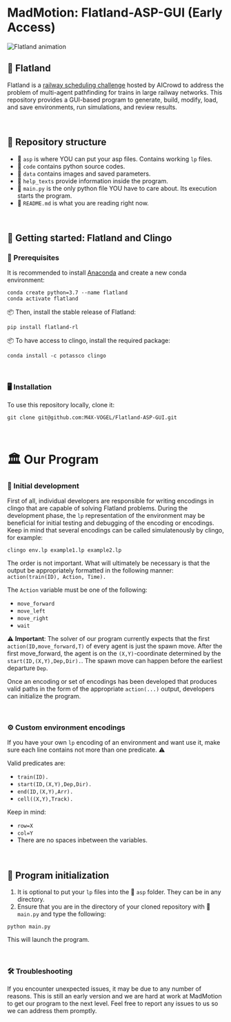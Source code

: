 # MadMotion: Flatland-ASP-GUI (Early Access)

![Flatland animation](https://i.imgur.com/9cNtWjs.gif)

## 🚆 Flatland
Flatland is a [railway scheduling challenge](https://flatland.aicrowd.com/intro.html) hosted by AICrowd to address the problem of multi-agent pathfinding for trains in large railway networks. This repository provides a GUI-based program to generate, build, modify, load, and save environments, run simulations, and review results.

<br>

## 🏡 Repository structure

- 📁 `asp` is where YOU can put your asp files. Contains working `lp` files.
- 📁 `code` contains python source codes.
- 📁 `data` contains images and saved parameters.
- 📁 `help_texts` provide information inside the program.
- 📝 `main.py` is the only python file YOU have to care about. Its execution starts the program.
- 📝 `README.md` is what you are reading right now.

<br>

## 🌱 Getting started: Flatland and Clingo

### 📜 Prerequisites

It is recommended to install [Anaconda](https://www.anaconda.com/distribution/) and create a new conda environment:
```
conda create python=3.7 --name flatland
conda activate flatland
```

📦 Then, install the stable release of Flatland:
```
pip install flatland-rl
```

📦 To have access to clingo, install the required package:
```
conda install -c potassco clingo
```

<br>

### 🖥️ Installation

To use this repository locally, clone it:
```
git clone git@github.com:M4X-VOGEL/Flatland-ASP-GUI.git
```

<br>

# 🏛️ Our Program

### 🐣 Initial development

First of all, individual developers are responsible for writing encodings in clingo that are capable of solving Flatland problems.  During the development phase, the `lp` representation of the environment may be beneficial for initial testing and debugging of the encoding or encodings.  Keep in mind that several encodings can be called simulatenously by clingo, for example:
```
clingo env.lp example1.lp example2.lp
```

The order is not important.  What will ultimately be necessary is that the output be appropriately formatted in the following manner:
`action(train(ID), Action, Time).` 

The `Action` variable must be one of the following:
- `move_forward`
- `move_left`
- `move_right`
- `wait`

⚠️ **Important**: The solver of our program currently expects that the first `action(ID,move_forward,T)` of every agent is just the spawn move. After the first move_forward, the agent is on the `(X,Y)`-coordinate determined by the `start(ID,(X,Y),Dep,Dir).`. The spawn move can happen before the earliest departure `Dep`.

Once an encoding or set of encodings has been developed that produces valid paths in the form of the appropriate `action(...)` output, developers can initialize the program.

<br>

### ⚙️ Custom environment encodings

If you have your own `lp` encoding of an environment and want use it, make sure each line contains not more than one predicate. ⚠️

Valid predicates are:
- `train(ID).`
- `start(ID,(X,Y),Dep,Dir).`
- `end(ID,(X,Y),Arr).`
- `cell((X,Y),Track).`

Keep in mind:
- `row=X`
- `col=Y`
- There are no spaces inbetween the variables.

<br>

## 🚀 Program initialization

1. It is optional to put your `lp` files into the 📁 `asp` folder. They can be in any directory.
2. Ensure that you are in the directory of your cloned repository with 📝 `main.py` and type the following:
```
python main.py
```
This will launch the program.

<br>

### 🛠️ Troubleshooting

If you encounter unexpected issues, it may be due to any number of reasons. This is still an early version and we are hard at work at MadMotion to get our program to the next level. Feel free to report any issues to us so we can address them promptly.
